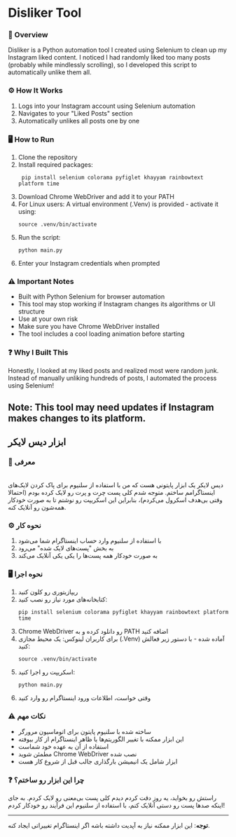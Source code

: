 # Disliker Tool 


### 🚀 Overview
Disliker is a Python automation tool I created using Selenium to clean up my Instagram liked content. I noticed I had randomly liked too many posts (probably while mindlessly scrolling), so I developed this script to automatically unlike them all.

### ⚙️ How It Works
1. Logs into your Instagram account using Selenium automation
2. Navigates to your "Liked Posts" section
3. Automatically unlikes all posts one by one

### 🖥️ How to Run
1. Clone the repository
2. Install required packages:
   ```
    pip install selenium colorama pyfiglet khayyam rainbowtext platform time  
   ```
3. Download Chrome WebDriver and add it to your PATH
4. For Linux users: A virtual environment (.Venv) is provided - activate it using:
   ```
   source .venv/bin/activate
   ```
5. Run the script:
   ```
   python main.py
   ```
6. Enter your Instagram credentials when prompted

### ⚠️ Important Notes
- Built with Python Selenium for browser automation
- This tool may stop working if Instagram changes its algorithms or UI structure
- Use at your own risk
- Make sure you have Chrome WebDriver installed
- The tool includes a cool loading animation before starting

### ❓ Why I Built This
Honestly, I looked at my liked posts and realized most were random junk. Instead of manually unliking hundreds of posts, I automated the process using Selenium!
<br>

**Note**: This tool may need updates if Instagram makes changes to its platform.
---

## ابزار دیس لایکر

### 🚀 معرفی
<br>
دیس لایکر یک ابزار پایتونی هست که من با استفاده از سلنیوم برای پاک کردن لایک‌های اینستاگرامم ساختم. متوجه شدم کلی پست چرت و پرت رو لایک کرده بودم (احتمالا وقتی بی‌هدف اسکرول می‌کردم)، بنابراین این اسکریپت رو نوشتم تا به صورت خودکار همه‌شون رو آنلایک کنه.

### ⚙️ نحوه کار
1. با استفاده از سلنیوم وارد حساب اینستاگرام شما می‌شود
2. به بخش "پست‌های لایک شده" می‌رود
3. به صورت خودکار همه پست‌ها را یکی یکی آنلایک می‌کند

### 🖥️ نحوه اجرا
1. ریپازیتوری رو کلون کنید
2. کتابخانه‌های مورد نیاز رو نصب کنید:
   ```
   pip install selenium colorama pyfiglet khayyam rainbowtext platform time 
   ```
3. Chrome WebDriver رو دانلود کرده و به PATH اضافه کنید
4. برای کاربران لینوکس: یک محیط مجازی (.Venv) آماده شده - با دستور زیر فعالش کنید:
   ```
   source .venv/bin/activate
   ```
5. اسکریپت رو اجرا کنید:
   ```
   python main.py
   ```
6. وقتی خواست، اطلاعات ورود اینستاگرام رو وارد کنید

### ⚠️ نکات مهم
- ساخته شده با سلنیوم پایتون برای اتوماسیون مرورگر
- این ابزار ممکنه با تغییر الگوریتم‌ها یا ظاهر اینستاگرام از کار بیوفته
- استفاده از آن به عهده خود شماست
- مطمئن شوید Chrome WebDriver نصب شده
- ابزار شامل یک انیمیشن بارگذاری جالب قبل از شروع کار هست

### ❓ چرا این ابزار رو ساختم؟
راستش رو بخواید، یه روز دقت کردم دیدم کلی پست بی‌معنی رو لایک کردم. به جای اینکه صدها پست رو دستی آنلایک کنم، با استفاده از سلنیوم این فرآیند رو خودکار کردم!

---

**توجه**: این ابزار ممکنه نیاز به آپدیت داشته باشه اگر اینستاگرام تغییراتی ایجاد کنه.  
